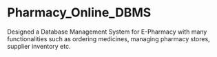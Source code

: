 # Pharmacy_Online_DBMS
Designed a Database Management System for E-Pharmacy with many  functionalities such as ordering medicines, managing pharmacy stores,  supplier inventory etc.
